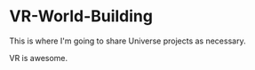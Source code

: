 # VR-World-Building
This is where I'm going to share Universe projects as necessary.

VR is awesome.
